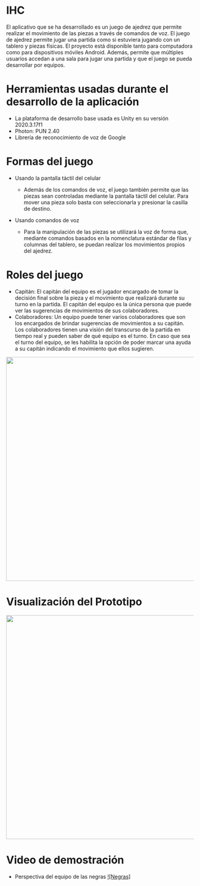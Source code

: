 # IHC
El aplicativo que se ha desarrollado es un juego de ajedrez que permite realizar el movimiento de las piezas a través de comandos de voz. El juego de ajedrez permite jugar una partida como si estuviera jugando con un tablero y piezas físicas. El proyecto está disponible tanto para computadora como para dispositivos móviles Android. Además, permite que múltiples usuarios accedan a una sala para jugar una partida y que el juego se pueda desarrollar por equipos.

# Herramientas usadas durante el desarrollo de la aplicación
* La plataforma de desarrollo base usada es Unity en su versión 2020.3.17f1
* Photon: PUN 2.40
* Librería de reconocimiento de voz de Google

# Formas del juego
* Usando la pantalla táctil del celular
  * Además de los comandos de voz, el juego también permite que las piezas sean controladas mediante la pantalla táctil del celular. Para mover una pieza solo basta con seleccionarla y presionar la casilla de destino.

* Usando comandos de voz
  *  Para la manipulación de las piezas se utilizará la voz de forma que, mediante comandos basados en la nomenclatura estándar de filas y columnas del tablero, se puedan realizar los movimientos propios del ajedrez.

# Roles del juego
* Capitán: El capitán del equipo es el jugador encargado de tomar la decisión final sobre la pieza y el movimiento que realizará durante su turno en la partida. El capitán del equipo es la única persona que puede ver las sugerencias de movimientos de sus colaboradores.
* Colaboradores: Un equipo puede tener varios colaboradores que son los encargados de brindar sugerencias de movimientos a su capitán. Los colaboradores tienen una visión del transcurso de la partida en tiempo real y pueden saber de qué equipo es el turno. En caso que sea el turno del equipo, se les habilita la opción de poder marcar una ayuda a su capitán indicando el movimiento que ellos sugieren.

<img src="https://user-images.githubusercontent.com/67440138/145686849-56b8d1b7-5610-4dc3-88a5-033f24c3d690.png" width="600">

# Visualización del Prototipo
<img src="https://user-images.githubusercontent.com/67440138/145686797-a5418015-086c-4317-b164-3ddff7390cf4.png" width="600">

# Video de demostración
* Perspectiva del equipo de las negras
[![Negras]](https://www.loom.com/share/20dfcb3bb86444cab67556aba7d7dd3d)

